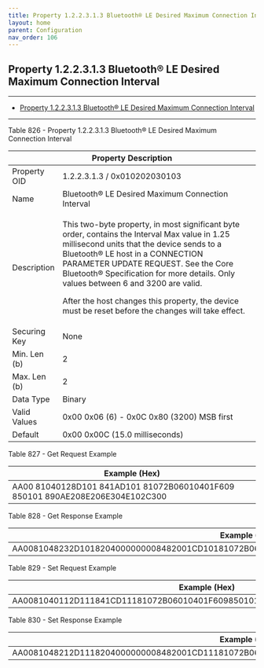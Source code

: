```yaml
---
title: Property 1.2.2.3.1.3 Bluetooth® LE Desired Maximum Connection Interval
layout: home
parent: Configuration
nav_order: 106
---
```


## Property 1.2.2.3.1.3 Bluetooth® LE Desired Maximum Connection Interval

---

- [Property 1.2.2.3.1.3 Bluetooth® LE Desired Maximum Connection Interval](#property-122313-bluetooth®-le-desired-maximum-connection-interval)

---


Table 826 - Property 1.2.2.3.1.3 Bluetooth® LE Desired Maximum
Connection Interval

<table>
<colgroup>
<col style="width: 14%" />
<col style="width: 85%" />
</colgroup>
<thead>
<tr>
<th colspan="2">Property Description</th>
</tr>
</thead>
<tbody>
<tr>
<td>Property OID</td>
<td>1.2.2.3.1.3 / 0x010202030103</td>
</tr>
<tr>
<td>Name</td>
<td>Bluetooth® LE Desired Maximum Connection Interval</td>
</tr>
<tr>
<td>Description</td>
<td><p>This two-byte property, in most significant byte order, contains
the Interval Max value in 1.25 millisecond units that the device sends
to a Bluetooth® LE host in a CONNECTION PARAMETER UPDATE REQUEST. See
the Core Bluetooth® Specification for more details. Only values between
6 and 3200 are valid.</p>
<p>After the host changes this property, the device must be reset before
the changes will take effect.</p></td>
</tr>
<tr>
<td>Securing Key</td>
<td>None</td>
</tr>
<tr>
<td>Min. Len (b)</td>
<td>2</td>
</tr>
<tr>
<td>Max. Len (b)</td>
<td>2</td>
</tr>
<tr>
<td>Data Type</td>
<td>Binary</td>
</tr>
<tr>
<td>Valid Values</td>
<td>0x00 0x06 (6) - 0x0C 0x80 (3200) MSB first</td>
</tr>
<tr>
<td>Default</td>
<td>0x00 0x00C (15.0 milliseconds)</td>
</tr>
</tbody>
</table>

Table 827 - Get Request Example

| Example (Hex) |
|----|
| AA00 81040128D101 841AD101 81072B06010401F609 850101 890AE208E206E304E102C300 |

Table 828 - Get Response Example

| Example (Hex) |
|----|
| AA0081048232D1018204000000008482001CD10181072B06010401F609850101890CE20AE208E306E104C302000C |

Table 829 - Set Request Example

| Example (Hex) |
|----|
| AA0081040112D111841CD11181072B06010401F609850101890CE20AE208E306E104C3020010 |

Table 830 - Set Response Example

| Example (Hex) |
|----|
| AA0081048212D1118204000000008482001CD11181072B06010401F609850101890CE20AE208E306E104C3020010 |

##